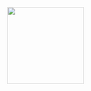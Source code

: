 <div align="center">
  <a href="https://github.com/wkice-wilker">
  <img height="180em" src="https://github-readme-stats.vercel.app/api?username=wkice-wilker&show_icons=true&theme=codeSTACKr&include_all_commits=true&count_private=true"/>
</div>

